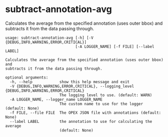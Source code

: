 # subtract-annotation-avg

Calculates the average from the specified annotation (uses outer bbox) and subtracts it from the data passing through.

```
usage: subtract-annotation-avg [-h] [-V {DEBUG,INFO,WARNING,ERROR,CRITICAL}]
                               [-A LOGGER_NAME] [-f FILE] [--label LABEL]

Calculates the average from the specified annotation (uses outer bbox) and
subtracts it from the data passing through.

optional arguments:
  -h, --help            show this help message and exit
  -V {DEBUG,INFO,WARNING,ERROR,CRITICAL}, --logging_level {DEBUG,INFO,WARNING,ERROR,CRITICAL}
                        The logging level to use. (default: WARN)
  -A LOGGER_NAME, --logger_name LOGGER_NAME
                        The custom name to use for the logger (default: None)
  -f FILE, --file FILE  The OPEX JSON file with annotations (default: None)
  --label LABEL         the annotation to use for calculating the average
                        (default: None)
```
